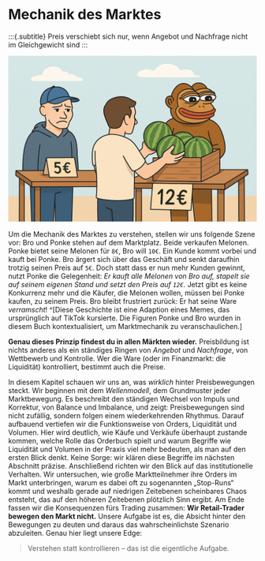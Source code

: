 # Mechanik des Marktes

:::{.subtitle}
Preis verschiebt sich nur, wenn Angebot und Nachfrage nicht im Gleichgewicht sind
:::

![Ponke hat das niedrige Angebot von Bro ausgenutzt, alle seine Melonen aufgekauft und verkauft sie nun für mehr als das Doppelte. Indem er das Angebot kontrolliert, kontrolliert er auch den Preis.](../../assets/ponke_bro_melone.png)

Um die Mechanik des Marktes zu verstehen, stellen wir uns folgende Szene vor: Bro und Ponke stehen auf dem Marktplatz. Beide verkaufen Melonen. Ponke bietet seine Melonen für `8€`, Bro will `10€`. Ein Kunde kommt vorbei und kauft bei Ponke. Bro ärgert sich über das Geschäft und senkt daraufhin trotzig seinen Preis auf `5€`. Doch statt dass er nun mehr Kunden gewinnt, nutzt Ponke die Gelegenheit: *Er kauft alle Melonen von Bro auf, stapelt sie auf seinem eigenen Stand und setzt den Preis auf `12€`.* Jetzt gibt es keine Konkurrenz mehr und die Käufer, die Melonen wollen, müssen bei Ponke kaufen, zu seinem Preis. Bro bleibt frustriert zurück: Er hat seine Ware *verramscht*! ^[Diese Geschichte ist eine Adaption eines Memes, das ursprünglich auf TikTok kursierte. Die Figuren Ponke und Bro wurden in diesem Buch kontextualisiert, um Marktmechanik zu veranschaulichen.]

**Genau dieses Prinzip findest du in allen Märkten wieder.** Preisbildung ist nichts anderes als ein ständiges Ringen von *Angebot* und *Nachfrage*, von Wettbewerb und Kontrolle. Wer die Ware (oder im Finanzmarkt: die Liquidität) kontrolliert, bestimmt auch die Preise.

In diesem Kapitel schauen wir uns an, was *wirklich* hinter Preisbewegungen steckt. Wir beginnen mit dem *Wellenmodell*, dem Grundmuster jeder Marktbewegung. Es beschreibt den ständigen Wechsel von Impuls und Korrektur, von Balance und Imbalance, und zeigt: Preisbewegungen sind nicht zufällig, sondern folgen einem wiederkehrenden Rhythmus. Darauf aufbauend vertiefen wir die Funktionsweise von Orders, Liquidität und Volumen. Hier wird deutlich, wie Käufe und Verkäufe überhaupt zustande kommen, welche Rolle das Orderbuch spielt und warum Begriffe wie Liquidität und Volumen in der Praxis viel mehr bedeuten, als man auf den ersten Blick denkt. Keine Sorge: wir klären diese Begriffe im nächsten Abschnitt präzise. Anschließend richten wir den Blick auf das institutionelle Verhalten. Wir untersuchen, wie große Marktteilnehmer ihre Orders im Markt unterbringen, warum es dabei oft zu sogenannten „Stop-Runs“ kommt und weshalb gerade auf niedrigen Zeitebenen scheinbares Chaos entsteht, das auf den höheren Zeitebenen plötzlich Sinn ergibt. Am Ende fassen wir die Konsequenzen fürs Trading zusammen: **Wir Retail-Trader bewegen den Markt nicht.** Unsere Aufgabe ist es, die Absicht hinter den Bewegungen zu deuten und daraus das wahrscheinlichste Szenario abzuleiten. Genau hier liegt unsere Edge:

> Verstehen statt kontrollieren – das ist die eigentliche Aufgabe.